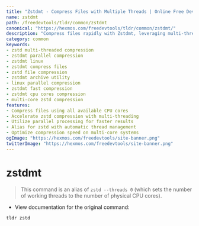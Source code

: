 ```yaml
---
title: "Zstdmt - Compress Files with Multiple Threads | Online Free DevTools by Hexmos"
name: zstdmt
path: /freedevtools/tldr/common/zstdmt
canonical: "https://hexmos.com/freedevtools/tldr/common/zstdmt/"
description: "Compress files rapidly with Zstdmt, leveraging multi-threading for faster compression. Optimize storage and improve data transfer speeds. Free online tool, no registration required."
category: common
keywords:
- zstd multi-threaded compression
- zstdmt parallel compression
- zstdmt linux
- zstdmt compress files
- zstd file compression
- zstdmt archive utility
- linux parallel compression
- zstdmt fast compression
- zstdmt cpu cores compression
- multi-core zstd compression
features:
- Compress files using all available CPU cores
- Accelerate zstd compression with multi-threading
- Utilize parallel processing for faster results
- Alias for zstd with automatic thread management
- Optimize compression speed on multi-core systems
ogImage: "https://hexmos.com/freedevtools/site-banner.png"
twitterImage: "https://hexmos.com/freedevtools/site-banner.png"
---
```


# zstdmt

> This command is an alias of `zstd --threads 0` (which sets the number of working threads to the number of physical CPU cores).

- View documentation for the original command:

`tldr zstd`
